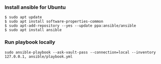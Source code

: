 ### Install ansible for Ubuntu
```
$ sudo apt update
$ sudo apt install software-properties-common
$ sudo apt-add-repository --yes --update ppa:ansible/ansible
$ sudo apt install ansible
```

### Run playbook locally
`sudo ansible-playbook --ask-vault-pass --connection=local --inventory 127.0.0.1, ansible/playbook.yml`
